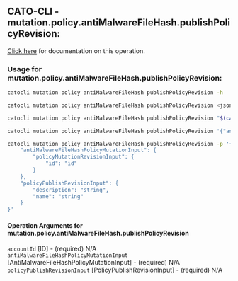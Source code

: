 
## CATO-CLI - mutation.policy.antiMalwareFileHash.publishPolicyRevision:
[Click here](https://api.catonetworks.com/documentation/#mutation-mutation.policy.antiMalwareFileHash.publishPolicyRevision) for documentation on this operation.

### Usage for mutation.policy.antiMalwareFileHash.publishPolicyRevision:

```bash
catocli mutation policy antiMalwareFileHash publishPolicyRevision -h

catocli mutation policy antiMalwareFileHash publishPolicyRevision <json>

catocli mutation policy antiMalwareFileHash publishPolicyRevision "$(cat < mutation.policy.antiMalwareFileHash.publishPolicyRevision.json)"

catocli mutation policy antiMalwareFileHash publishPolicyRevision '{"antiMalwareFileHashPolicyMutationInput":{"policyMutationRevisionInput":{"id":"id"}},"policyPublishRevisionInput":{"description":"string","name":"string"}}'

catocli mutation policy antiMalwareFileHash publishPolicyRevision -p '{
    "antiMalwareFileHashPolicyMutationInput": {
        "policyMutationRevisionInput": {
            "id": "id"
        }
    },
    "policyPublishRevisionInput": {
        "description": "string",
        "name": "string"
    }
}'
```

#### Operation Arguments for mutation.policy.antiMalwareFileHash.publishPolicyRevision ####

`accountId` [ID] - (required) N/A    
`antiMalwareFileHashPolicyMutationInput` [AntiMalwareFileHashPolicyMutationInput] - (required) N/A    
`policyPublishRevisionInput` [PolicyPublishRevisionInput] - (required) N/A    
